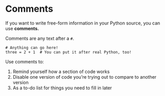 # Comments

If you want to write free-form information in your Python source, you can use **comments.**

Comments are any text after a `#`.

    # Anything can go here!
    three = 2 + 1  # You can put it after real Python, too!

Use comments to:

1. Remind yourself how a section of code works
1. Disable one version of code you’re trying out to compare to another version
1. As a to-do list for things you need to fill in later
